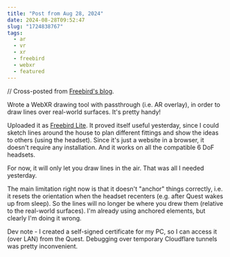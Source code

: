 ```yaml
---
title: "Post from Aug 28, 2024"
date: 2024-08-28T09:52:47
slug: "1724838767"
tags:
  - ar
  - vr
  - xr
  - freebird
  - webxr
  - featured
---
```


// Cross-posted from [Freebird's blog](https://freebirdxr.com/blog/2024/08/28/1724838767).

Wrote a WebXR drawing tool with passthrough (i.e. AR overlay), in order to draw lines over real-world surfaces. It's pretty handy!

Uploaded it as [Freebird Lite](https://freebirdxr.com/lite). It proved itself useful yesterday, since I could sketch lines around the house to plan different fittings and show the ideas to others (using the headset). Since it's just a website in a browser, it doesn't require any installation. And it works on all the compatible 6 DoF headsets.

For now, it will only let you draw lines in the air. That was all I needed yesterday.

The main limitation right now is that it doesn't "anchor" things correctly, i.e. it resets the orientation when the headset recenters (e.g. after Quest wakes up from sleep). So the lines will no longer be where you drew them (relative to the real-world surfaces). I'm already using anchored elements, but clearly I'm doing it wrong.

Dev note - I created a self-signed certificate for my PC, so I can access it (over LAN) from the Quest. Debugging over temporary Cloudflare tunnels was pretty inconvenient.